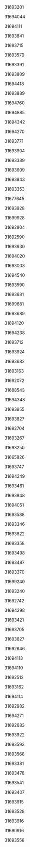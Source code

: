31693201

31694044

31694111

31693841

31693715

31693579

31693391

31693809

31694418

31693889

31694760

31694885

31694342

31694270

31693771

31693904

31693389

31693609

31693943

31693353

31677645

31693928

31699928

31692804

31692590

31693630

31694020

31693003

31694540

31693590

31693681

31699681

31693689

31694120

31694238

31693712

31693924

31693682

31693163

31692072

31688543

31694348

31693955

31693827

31692704

31693267

31693250

31665826

31693747

31694249

31693461

31693848

31694051

31693588

31693346

31693822

31693358

31693498

31693487

31693370

31699240

31693240

31692742

31694298

31693421

31693705

31693627

31692646

31694113

31694110

31692512

31693162

31694114

31692982

31694271

31692683

31693922

31693593

31693568

31693381

31693478

31693541

31693407

31693915

31693528

31693916

31690916

31693558

